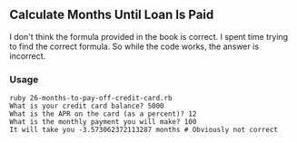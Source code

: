 ## Calculate Months Until Loan Is Paid

I don't think the formula provided in the book is correct. I spent time trying
to find the correct formula. So while the code works, the answer is incorrect.

### Usage

```
ruby 26-months-to-pay-off-credit-card.rb
What is your credit card balance? 5000
What is the APR on the card (as a percent)? 12
What is the monthly payment you will make? 100
It will take you -3.573062372113287 months # Obviously not correct
```
